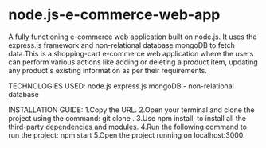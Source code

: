 # node.js-e-commerce-web-app
A fully functioning e-commerce web application built on node.js. It uses the express.js framework and non-relational database mongoDB to fetch data.This is a shopping-cart e-commerce web application where the users can perform various actions like adding or deleting a product item, updating any product's existing information as per their requirements.

TECHNOLOGIES USED:
node.js
express.js
mongoDB - non-relational database

INSTALLATION GUIDE:
1.Copy the URL.
2.Open your terminal and clone the project using the command: git clone <copied url>.
3.Use npm install, to install all the third-party dependencies and modules.
4.Run the following command to run the project: npm start
5.Open the project running on localhost:3000.

